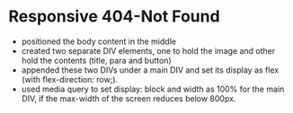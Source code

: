 # Responsive 404-Not Found

* positioned the body content in the middle
* created two separate DIV elements, one to hold the image and other hold the contents (title, para and button)
* appended these two DIVs under a main DIV and set its display as flex (with flex-direction: row;). 
* used media query to set display: block and width as 100% for the main DIV, if the max-width of the screen reduces below 800px.